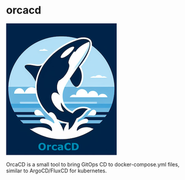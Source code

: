 # orcacd

![OrcaCD](https://github.com/7oku/orcacd/blob/main/img/orcacd_logo_300.png?raw=true)

OrcaCD is a small tool to bring GitOps CD to docker-compose.yml files, similar to ArgoCD/FluxCD for kubernetes.
